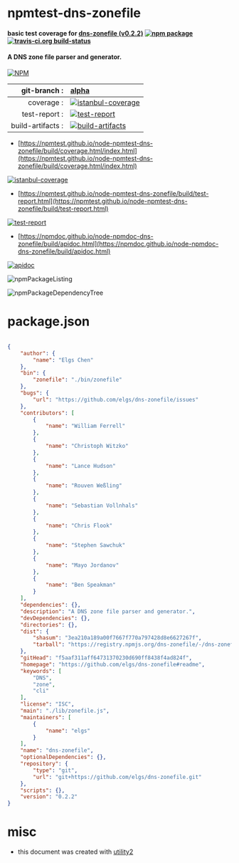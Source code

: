# npmtest-dns-zonefile

#### basic test coverage for  [dns-zonefile (v0.2.2)](https://github.com/elgs/dns-zonefile#readme)  [![npm package](https://img.shields.io/npm/v/npmtest-dns-zonefile.svg?style=flat-square)](https://www.npmjs.org/package/npmtest-dns-zonefile) [![travis-ci.org build-status](https://api.travis-ci.org/npmtest/node-npmtest-dns-zonefile.svg)](https://travis-ci.org/npmtest/node-npmtest-dns-zonefile)

#### A DNS zone file parser and generator.

[![NPM](https://nodei.co/npm/dns-zonefile.png?downloads=true&downloadRank=true&stars=true)](https://www.npmjs.com/package/dns-zonefile)

| git-branch : | [alpha](https://github.com/npmtest/node-npmtest-dns-zonefile/tree/alpha)|
|--:|:--|
| coverage : | [![istanbul-coverage](https://npmtest.github.io/node-npmtest-dns-zonefile/build/coverage.badge.svg)](https://npmtest.github.io/node-npmtest-dns-zonefile/build/coverage.html/index.html)|
| test-report : | [![test-report](https://npmtest.github.io/node-npmtest-dns-zonefile/build/test-report.badge.svg)](https://npmtest.github.io/node-npmtest-dns-zonefile/build/test-report.html)|
| build-artifacts : | [![build-artifacts](https://npmtest.github.io/node-npmtest-dns-zonefile/glyphicons_144_folder_open.png)](https://github.com/npmtest/node-npmtest-dns-zonefile/tree/gh-pages/build)|

- [https://npmtest.github.io/node-npmtest-dns-zonefile/build/coverage.html/index.html](https://npmtest.github.io/node-npmtest-dns-zonefile/build/coverage.html/index.html)

[![istanbul-coverage](https://npmtest.github.io/node-npmtest-dns-zonefile/build/screenCapture.buildCi.browser.%252Ftmp%252Fbuild%252Fcoverage.lib.html.png)](https://npmtest.github.io/node-npmtest-dns-zonefile/build/coverage.html/index.html)

- [https://npmtest.github.io/node-npmtest-dns-zonefile/build/test-report.html](https://npmtest.github.io/node-npmtest-dns-zonefile/build/test-report.html)

[![test-report](https://npmtest.github.io/node-npmtest-dns-zonefile/build/screenCapture.buildCi.browser.%252Ftmp%252Fbuild%252Ftest-report.html.png)](https://npmtest.github.io/node-npmtest-dns-zonefile/build/test-report.html)

- [https://npmdoc.github.io/node-npmdoc-dns-zonefile/build/apidoc.html](https://npmdoc.github.io/node-npmdoc-dns-zonefile/build/apidoc.html)

[![apidoc](https://npmdoc.github.io/node-npmdoc-dns-zonefile/build/screenCapture.buildCi.browser.%252Ftmp%252Fbuild%252Fapidoc.html.png)](https://npmdoc.github.io/node-npmdoc-dns-zonefile/build/apidoc.html)

![npmPackageListing](https://npmtest.github.io/node-npmtest-dns-zonefile/build/screenCapture.npmPackageListing.svg)

![npmPackageDependencyTree](https://npmtest.github.io/node-npmtest-dns-zonefile/build/screenCapture.npmPackageDependencyTree.svg)



# package.json

```json

{
    "author": {
        "name": "Elgs Chen"
    },
    "bin": {
        "zonefile": "./bin/zonefile"
    },
    "bugs": {
        "url": "https://github.com/elgs/dns-zonefile/issues"
    },
    "contributors": [
        {
            "name": "William Ferrell"
        },
        {
            "name": "Christoph Witzko"
        },
        {
            "name": "Lance Hudson"
        },
        {
            "name": "Rouven Weßling"
        },
        {
            "name": "Sebastian Vollnhals"
        },
        {
            "name": "Chris Flook"
        },
        {
            "name": "Stephen Sawchuk"
        },
        {
            "name": "Mayo Jordanov"
        },
        {
            "name": "Ben Speakman"
        }
    ],
    "dependencies": {},
    "description": "A DNS zone file parser and generator.",
    "devDependencies": {},
    "directories": {},
    "dist": {
        "shasum": "3ea210a189a00f7667f770a797428d8e6627267f",
        "tarball": "https://registry.npmjs.org/dns-zonefile/-/dns-zonefile-0.2.2.tgz"
    },
    "gitHead": "f5aaf311aff64731370230d690ff8438f4ad824f",
    "homepage": "https://github.com/elgs/dns-zonefile#readme",
    "keywords": [
        "DNS",
        "zone",
        "cli"
    ],
    "license": "ISC",
    "main": "./lib/zonefile.js",
    "maintainers": [
        {
            "name": "elgs"
        }
    ],
    "name": "dns-zonefile",
    "optionalDependencies": {},
    "repository": {
        "type": "git",
        "url": "git+https://github.com/elgs/dns-zonefile.git"
    },
    "scripts": {},
    "version": "0.2.2"
}
```



# misc
- this document was created with [utility2](https://github.com/kaizhu256/node-utility2)

